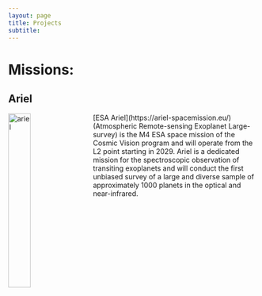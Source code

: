```yaml
---
layout: page
title: Projects
subtitle: 
---
```


<!-- # Codes: -->
# Missions:

## Ariel

<img src="https://abocchieri.github.io/assets/img/preview_ariel.jpg" alt="ariel" width="30%" height="30%" style="float:left; padding-right:20px">
[ESA Ariel](https://ariel-spacemission.eu/) (Atmospheric Remote-sensing Exoplanet Large-survey) is the M4 ESA space mission of the Cosmic Vision program and will operate from the L2 point starting in 2029. Ariel is a dedicated mission for the spectroscopic observation of transiting exoplanets and will conduct the first unbiased survey of a large and diverse sample of approximately 1000 planets in the optical and near-infrared.
<br clear="left"/>